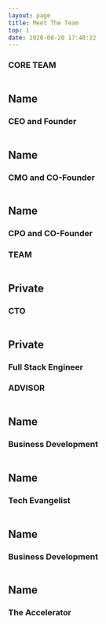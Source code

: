 ```yaml
---
layout: page
title: Meet The Team
top: 1
date: 2020-08-20 17:40:22
---
```


<div class="justify-center mx-auto my-8 wrapper">
    <h3 class="-ml-10 font-medium text-center text-gray-500 text-md" > CORE TEAM</h3>
    <div class="flex justify-around mt-20">
        <div class="w-1/3 text-white" > 
            <div class="flex justify-center">
               <img class="w-20 h-20 bg-white border-2 border-teal-600 rounded-full md:w-32 md:h-32 " src="" alt="">
            </div>
            <h2 class="mt-6 font-semibold text-center" >Name</h2>
            <h3 class="mt-2 text-sm text-center">CEO and Founder</h3>
            <div class="flex justify-center mt-4 text-center">
                <i class="mx-2 text-gray-500 fa fa-linkedin " aria-hidden="true"></i>
                <i class="mx-2 text-gray-500 fa fa-envelope " aria-hidden="true"></i>
            </div>
        </div>
        <div class="w-1/3 mx-8 text-white md:mx-16" > 
            <div class="flex justify-center">
               <img class="w-20 h-20 bg-white border-2 border-teal-600 rounded-full md:w-32 md:h-32 " src="" alt="">
            </div>
            <h2 class="mt-6 font-semibold text-center" >Name</h2>
            <h3 class="mt-2 text-sm text-center">CMO and CO-Founder</h3>
            <div class="flex justify-center mt-4 text-center">
                <i class="mx-2 text-gray-500 fa fa-linkedin " aria-hidden="true"></i>
                <i class="mx-2 text-gray-500 fa fa-envelope " aria-hidden="true"></i>
            </div>
        </div>
        <div class="w-1/3 text-white" >
            <div class="flex justify-center">
               <img class="w-20 h-20 bg-white border-2 border-teal-600 rounded-full md:w-32 md:h-32 " src="" alt="">
            </div>
            <h2 class="mt-6 font-semibold text-center " >Name</h2>
            <h3 class="mt-2 text-sm text-center">CPO and CO-Founder</h3>
            <div class="flex justify-center mt-4 text-center">
                <i class="mx-2 text-gray-500 fa fa-linkedin " aria-hidden="true"></i>
                <i class="mx-2 text-gray-500 fa fa-envelope " aria-hidden="true"></i>
            </div>
        </div>
    </div>
    <h3 class="mt-20 -ml-6 font-medium text-center text-gray-500 text-md" >TEAM</h3>
    <div class="flex justify-around mt-20 ">
        <div class="w-1/2 text-white"  >
            <div class="flex justify-center">
               <img class="w-20 h-20 bg-white border-2 border-teal-600 rounded-full md:w-32 md:h-32 " src="" alt="">
            </div>
            <h2 class="mt-6 font-semibold text-center " >Private</h2>
            <h3 class="mt-2 text-sm text-center">CTO</h3>
            <div class="flex justify-center mt-4 text-center">
                <i class="mx-2 text-gray-500 fa fa-linkedin " aria-hidden="true"></i>
                <i class="mx-2 text-gray-500 fa fa-envelope " aria-hidden="true"></i>
            </div>
        </div>
        <div class="w-1/2 text-white" >
            <div class="flex justify-center">
               <img class="w-20 h-20 bg-white border-2 border-teal-600 rounded-full md:w-32 md:h-32 " src="" alt="">
            </div>
            <h2 class="mt-6 font-semibold text-center " >Private</h2>
            <h3 class="mt-2 text-sm text-center">Full Stack Engineer</h3>
            <div class="flex justify-center mt-4 text-center">
                <i class="mx-2 text-gray-500 fa fa-linkedin" aria-hidden="true"></i>
                <i class="mx-2 text-gray-500 fa fa-envelope" aria-hidden="true"></i>
            </div>
        </div>
    </div>
    <h3 class="mt-20 font-medium text-center text-gray-500 text-md" >ADVISOR</h3>
    <div class="flex flex-wrap justify-around mt-20 md:flex-no-wrap ">
        <div class="w-1/2 text-white" > 
            <div class="flex justify-center">
               <img class="w-20 h-20 bg-white border-2 border-teal-600 rounded-full md:w-32 md:h-32 " src="" alt="">
            </div>
            <h2 class="mt-6 font-semibold text-center" >Name</h2>
            <h3 class="mt-2 text-sm text-center">Business Development</h3>
            <div class="flex justify-center mt-4 text-center">
                <i class="mx-2 text-gray-500 fa fa-linkedin " aria-hidden="true"></i>
                <i class="mx-2 text-gray-500 fa fa-envelope " aria-hidden="true"></i>
            </div>
        </div>
        <div class="w-1/2 text-white md:mx-16" > 
            <div class="flex justify-center">
               <img class="w-20 h-20 bg-white border-2 border-teal-600 rounded-full md:w-32 md:h-32 " src="" alt="">
            </div>
            <h2 class="mt-6 font-semibold text-center" >Name</h2>
            <h3 class="mt-2 text-sm text-center">Tech Evangelist</h3>
            <div class="flex justify-center mt-4 text-center">
                <i class="mx-2 text-gray-500 fa fa-linkedin " aria-hidden="true"></i>
                <i class="mx-2 text-gray-500 fa fa-envelope " aria-hidden="true"></i>
            </div>
        </div>
        <div class="w-1/2 mt-8 text-white md:mr-16 md:mt-0" >
            <div class="flex justify-center">
               <img class="w-20 h-20 bg-white border-2 border-teal-600 rounded-full md:w-32 md:h-32 " src="" alt="">
            </div>
            <h2 class="mt-6 font-semibold text-center " >Name</h2>
            <h3 class="mt-2 text-sm text-center">Business Development</h3>
            <div class="flex justify-center mt-4 text-center">
                <i class="mx-2 text-gray-500 fa fa-linkedin " aria-hidden="true"></i>
                <i class="mx-2 text-gray-500 fa fa-envelope " aria-hidden="true"></i>
            </div>
        </div>
        <div class="justify-center w-1/2 mt-8 text-white md:mt-0" >
            <div class="flex justify-center">
               <img class="w-20 h-20 bg-white border-2 border-teal-600 rounded-full md:w-32 md:h-32 " src="" alt="">
            </div>
            <h2 class="mt-6 font-semibold text-center " >Name</h2>
            <h3 class="mt-2 text-sm text-center">The Accelerator</h3>
            <div class="flex justify-center mt-4 text-center">
                <i class="mx-2 text-gray-500 fa fa-linkedin " aria-hidden="true"></i>
                <i class="mx-2 text-gray-500 fa fa-envelope " aria-hidden="true"></i>
            </div>
        </div>
    </div>
</div>